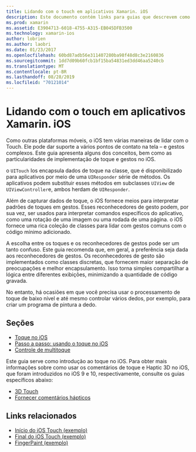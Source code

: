 ```yaml
---
title: Lidando com o touch em aplicativos Xamarin. iOS
description: Este documento contém links para guias que descrevem como trabalhar com toque, multitoque, gestos e toque 3D em um aplicativo Xamarin. iOS.
ms.prod: xamarin
ms.assetid: E3904713-6018-4755-A315-EB045DFB3500
ms.technology: xamarin-ios
author: lobrien
ms.author: laobri
ms.date: 01/23/2017
ms.openlocfilehash: 60bd87adb56e311407280ba98f48d8c3e2160836
ms.sourcegitcommit: 1dd7d09b60fcb1bf15ba54831ed3dd46aa5240cb
ms.translationtype: MT
ms.contentlocale: pt-BR
ms.lasthandoff: 08/28/2019
ms.locfileid: "70121014"
---
```

# <a name="handling-touch-in-xamarinios-apps"></a>Lidando com o touch em aplicativos Xamarin. iOS

Como outras plataformas móveis, o iOS tem várias maneiras de lidar com o Touch. Ele pode dar suporte a vários pontos de contato na tela – e gestos complexos. Este guia apresenta alguns dos conceitos, bem como as particularidades de implementação de toque e gestos no iOS.

o `UITouch` Ios encapsula dados de toque na classe, que é disponibilizado para aplicativos por meio de uma `UIResponder` série de métodos. Os aplicativos podem substituir esses métodos em subclasses `UIView` de `UIViewController`e, ambos herdam de `UIResponder`.

Além de capturar dados de toque, o iOS fornece meios para interpretar padrões de toques em gestos. Esses reconhecedores de gesto podem, por sua vez, ser usados para interpretar comandos específicos do aplicativo, como uma rotação de uma imagem ou uma rodada de uma página. o iOS fornece uma rica coleção de classes para lidar com gestos comuns com o código mínimo adicionado.

A escolha entre os toques e os reconhecedores de gestos pode ser um tanto confuso. Este guia recomenda que, em geral, a preferência seja dada aos reconhecedores de gestos. Os reconhecedores de gesto são implementados como classes discretas, que fornecem maior separação de preocupações e melhor encapsulamento. Isso torna simples compartilhar a lógica entre diferentes exibições, minimizando a quantidade de código gravada.

No entanto, há ocasiões em que você precisa usar o processamento de toque de baixo nível e até mesmo controlar vários dedos, por exemplo, para criar um programa de pintura a dedo.

## <a name="sections"></a>Seções

- [Toque no iOS](touch-in-ios.md)
- [Passo a passo: usando o toque no iOS](ios-touch-walkthrough.md)
- [Controle de multitoque](touch-tracking.md)

Este guia serve como introdução ao toque no iOS. Para obter mais informações sobre como usar os comentários de toque e Haptic 3D no iOS, que foram introduzidos no iOS 9 e 10, respectivamente, consulte os guias específicos abaixo:

- [3D Touch](~/ios/platform/3d-touch.md)
- [Fornecer comentários hápticos](~/ios/user-interface/ios-ui/haptic-feedback.md)

## <a name="related-links"></a>Links relacionados

- [Início do iOS Touch (exemplo)](https://docs.microsoft.com/samples/xamarin/ios-samples/applicationfundamentals-touch-start)
- [Final do iOS Touch (exemplo)](https://docs.microsoft.com/samples/xamarin/ios-samples/applicationfundamentals-touch-final)
- [FingerPaint (exemplo)](https://docs.microsoft.com/samples/xamarin/ios-samples/applicationfundamentals-fingerpaint)
